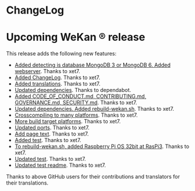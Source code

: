 # ChangeLog

# Upcoming WeKan ® release

This release adds the following new features:

- [Added detecting is database MongoDB 3 or MongoDB 6. Added webserver](https://github.com/wekan/wekango/commit/f61596deed1a89fc11fc2cd7b52c7e73977eba9e).
  Thanks to xet7.
- [Added ChangeLog](https://github.com/wekan/wekango/commit/29b6197844bbf93b7aa6fd7052f3057029e801e1).
  Thanks to xet7.
- [Added translations](https://github.com/wekan/wekango/commit/ccd1dfe81efeec24fed92f77555a054df5d42027).
  Thanks to xet7.
- [Updated dependencies](https://github.com/wekan/wekango/pull/1).
  Thanks to dependabot.
- [Added CODE_OF_CONDUCT.md, CONTRIBUTING.md, GOVERNANCE.md, SECURITY.md](https://github.com/wekan/wekango/commit/e1e5e9e99d42f9549c3ef6941162c561d0ae7242).
  Thanks to xet7.
- [Updated dependencies. Added rebuild-wekan.sh](https://github.com/wekan/wekango/commit/0075e4a4ca85d2ea15179e71de9d9fabdf657063).
  Thanks to xet7.
- [Crosscompiling to many platforms](https://github.com/wekan/wekango/commit/f81dd608f954c07ea8eb32714aa5f2e98b4feaf8).
  Thanks to xet7.
- [More build target platforms](https://github.com/wekan/wekango/commit/5201fdce629749632ed7337d03e1db59c6cd03a6).
  Thanks to xet7.
- [Updated ports](https://github.com/wekan/wekango/commit/b957e2dc3f43e95e0b22f28938f9a0cd0af67b34).
  Thanks to xet7.
- [Add page text](https://github.com/wekan/wekango/commit/9424167154bd558d2b6422e6193d361099416877).
  Thanks to xet7.
- [Added test](https://github.com/wekan/wekango/commit/5fc80d39f4f2666eafa0b1b045a2b1cee707a1e8).
  Thanks to xet7.
- [To rebuild-wekan.sh, added Raspberry Pi OS 32bit at RasPi3](https://github.com/wekan/wekango/commit/975169680151e721683482a5d2298487b4ff8148).
  Thanks to xet7.
- [Updated test](https://github.com/wekan/wekango/commit/a8337d7da5710594fe2b7749c9e1c6b564d1c641).
  Thanks to xet7.
- [Updated test readme](https://github.com/wekan/wekango/commit/3b679db7702514c3cb53f7ba45757763441d6feb).
  Thanks to xet7.

Thanks to above GitHub users for their contributions and translators for their translations.
